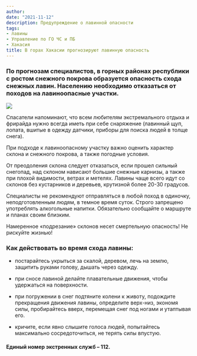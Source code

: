 ```yaml
---
author:
date: "2021-11-12"
description: Предупреждение о лавинной опасности
tags:
- лавины
- Управление по ГО ЧС и ПБ
- Хакасия
title: В горах Хакасии прогнозируют лавинную опасность
---
```


### По прогнозам специалистов, в горных районах республики с ростом снежного покрова образуется опасность схода снежных лавин. Населению необходимо отказаться от походов на лавиноопасные участки.
<!--more-->
![](/post/новость4_files/V-gorakh-KHakasii-prognoziruyut-lavinnuyu-opasnost.jpg)

Спасатели напоминают, что всем любителям экстремального отдыха и фрирайда нужно всегда иметь при себе снаряжение (лавинный щуп, лопата, вшитые в одежду датчики, приборы для поиска людей в толще снега).

При подходе к лавиноопасному участку важно оценить  характер склона и снежного покрова, а также погодные условия. 

От преодоления склона следует отказаться, если прошел сильный снегопад, над склоном нависают большие снежные карнизы, а также при плохой видимости, ветрах и метелях. Лавины чаще всего идут со склонов без кустарников и деревьев, крутизной более 20-30 градусов.

Специалисты не рекомендуют отправляться в любой поход в одиночку, неподготовленным людям, в темное время суток. Строго запрещено употреблять алкогольные напитки. Обязательно сообщайте о маршруте и планах своим близким.

Намеренное «подрезание» склонов несет смертельную опасность! Не рискуйте жизнью!

### Как действовать во время схода лавины:

* постарайтесь укрыться за скалой, деревом, лечь на землю, защитить руками голову, дышать через одежду.

* при сносе лавиной делайте плавательные движения, чтобы удержаться на поверхности.

* при погружении в снег подтяните колени к животу, подождите прекращения движения лавины, определите верх-низ, экономя силы, пробирайтесь вверх, перемещая снег под ногами и утаптывая его.

* кричите, если явно слышите голоса людей, попытайтесь максимально сосредоточиться, не терять силы впустую.

#### Единый номер экстренных служб – 112.
